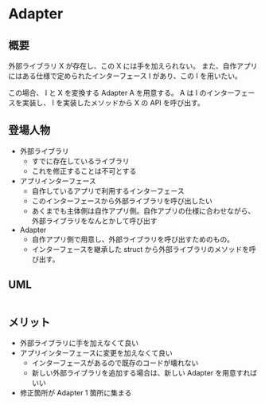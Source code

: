 
# Adapter

## 概要

外部ライブラリ X が存在し、この X には手を加えられない。
また、自作アプリにはある仕様で定められたインターフェース I があり、この I を用いたい。

この場合、 I と X を変換する Adapter A を用意する。
A は I のインターフェースを実装し、 I を実装したメソッドから X の API を呼び出す。

## 登場人物

- 外部ライブラリ
  - すでに存在しているライブラリ
  - これを修正することは不可とする
- アプリインターフェース
  - 自作しているアプリで利用するインターフェース
  - このインターフェースから外部ライブラリを呼び出したい
  - あくまでも主体側は自作アプリ側。自作アプリの仕様に合わせながら、外部ライブラリをなんとかして呼び出す
- Adapter
  - 自作アプリ側で用意し、外部ライブラリを呼び出すためのもの。
  - インターフェースを継承した struct から外部ライブラリのメソッドを呼び出す。

## UML

```mermaid
```

## メリット

- 外部ライブラリに手を加えなくて良い
- アプリインターフェースに変更を加えなくて良い
  - インターフェースがあるので既存のコードが壊れない
  - 新しい外部ライブラリを追加する場合は、新しい Adapter を用意すればいい
- 修正箇所が Adapter 1 箇所に集まる

